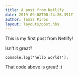 ```yaml
---
title: A post from Netlify
date: 2019-09-08T08:24:26.391Z
author: Tamas Piros
layout: layouts/post.hbs
---
```

This is my first post from Netlify!

Isn't it great?

```
console.log('hello world!');
```

That code above is great! :)

